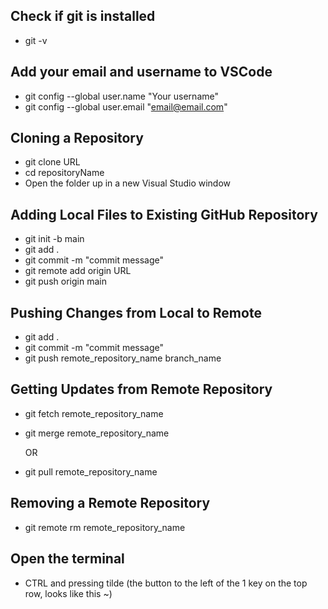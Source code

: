 ## Check if git is installed

- git -v

## Add your email and username to VSCode

- git config --global user.name "Your username"
- git config --global user.email "email@email.com"

## Cloning a Repository

- git clone URL
- cd repositoryName
- Open the folder up in a new Visual Studio window

## Adding Local Files to Existing GitHub Repository

- git init -b main
- git add .
- git commit -m "commit message"
- git remote add origin URL
- git push origin main

## Pushing Changes from Local to Remote

- git add .
- git commit -m "commit message"
- git push remote_repository_name branch_name

## Getting Updates from Remote Repository

- git fetch remote_repository_name
- git merge remote_repository_name

    OR

- git pull remote_repository_name

## Removing a Remote Repository

- git remote rm remote_repository_name

## Open the terminal
- CTRL and pressing tilde (the button to the left of the 1 key on the top row, looks like this ~)